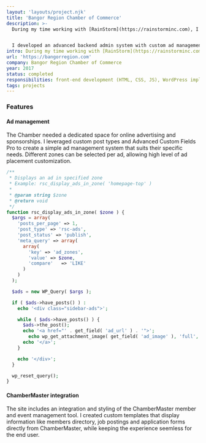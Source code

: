 ```yaml
---
layout: 'layouts/project.njk'
title: 'Bangor Region Chamber of Commerce'
description: >-
  During my time working with [RainStorm](https://rainstorminc.com), I built a new site for one of the largest Chambers in Maine.


  I developed an advanced backend admin system with custom ad management and implemented several integrations to their exisiting membership system.
intro: During my time working with [RainStorm](https://rainstorminc.com), I developed a new, mobile-friendly website for the Bangor Region Chamber of Commerce. It contains a wide array of information including member news and logo displays, news, events and social feeds and a variety of integrations and custom solutions.
url: 'https://bangorregion.com'
company: Bangor Region Chamber of Commerce
year: 2017
status: completed
responsibilities: front-end development (HTML, CSS, JS), WordPress implementation, integration with exisitng software
tags: projects
---
```


### Features

#### Ad management

The Chamber needed a dedicated space for online advertising and sponsorships. I leveraged custom post types and Advanced Custom Fields Pro to create a simple ad management system that suits their specific needs. Different zones can be selected per ad, allowing high level of ad placement customization.

```php
/**
 * Displays an ad in specified zone
 * Example: rsc_display_ads_in_zone( 'homepage-top' )
 *
 * @param string $zone
 * @return void
 */
function rsc_display_ads_in_zone( $zone ) {
  $args = array(
    'posts_per_page' => 1,
    'post_type' => 'rsc-ads',
    'post_status' => 'publish',
    'meta_query' => array(
      array(
        'key' => 'ad_zones',
        'value'	=> $zone,
        'compare'	=> 'LIKE'
      )
    )
  );

  $ads = new WP_Query( $args );

  if ( $ads->have_posts() ) :
    echo '<div class="sidebar-ads">';

    while ( $ads->have_posts() ) {
      $ads->the_post();
      echo '<a href="' . get_field( 'ad_url' ) . '">';
        echo wp_get_attachment_image( get_field( 'ad_image' ), 'full', '', '' );
      echo '</a>';
    }

    echo '</div>';
  }

  wp_reset_query();
}
```

#### ChamberMaster integration

The site includes an integration and styling of the ChamberMaster member and event management tool. I created custom templates that display information like members directory, job postings and application forms directly from ChamberMaster, while keeping the experience seemless for the end user.
